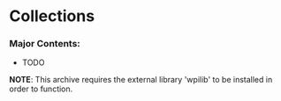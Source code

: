 # Collections

### Major Contents:
- TODO



**NOTE**: This archive requires the external library 'wpilib' to be installed in order to function.